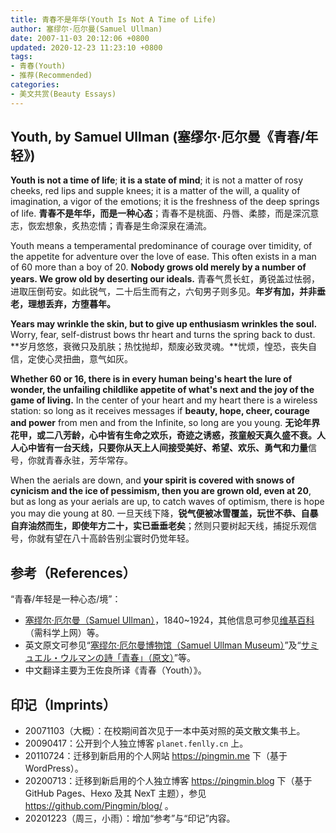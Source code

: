```yaml
---
title: 青春不是年华(Youth Is Not A Time of Life)
author: 塞缪尔·厄尔曼(Samuel Ullman)
date: 2007-11-03 20:12:06 +0800
updated: 2020-12-23 11:23:10 +0800
tags:
- 青春(Youth)
- 推荐(Recommended)
categories:
- 美文共赏(Beauty Essays)
---
```


## Youth, by Samuel Ullman (塞缪尔·厄尔曼《青春/年轻》)

**Youth is not a time of life**; **it is a state of mind**; it is not a matter of rosy cheeks, red lips and supple knees; it is a matter of the will, a quality of imagination, a vigor of the emotions; it is the freshness of the deep springs of life.
**青春不是年华，而是一种心态**；青春不是桃面、丹唇、柔膝，而是深沉意志，恢宏想象，炙热恋情；青春是生命深泉在涌流。

<!-- more -->

Youth means a temperamental predominance of courage over timidity, of the appetite for adventure over the love of ease. This often exists in a man of 60 more than a boy of 20. **Nobody grows old merely by a number of years. We grow old by deserting our ideals.**
青春气贯长虹，勇锐盖过怯弱，进取压倒苟安。如此锐气，二十后生而有之，六旬男子则多见。**年岁有加，并非垂老，理想丢弃，方堕暮年。**

**Years may wrinkle the skin, but to give up enthusiasm wrinkles the soul.** Worry, fear, self-distrust bows thr heart and turns the spring back to dust.
**岁月悠悠，衰微只及肌肤；热忱抛却，颓废必致灵魂。**忧烦，惶恐，丧失自信，定使心灵扭曲，意气如灰。

**Whether 60 or 16, there is in every human being's heart the lure of wonder, the unfailing childlike appetite of what's next and the joy of the game of living.** In the center of your heart and my heart there is a wireless station: so long as it receives messages if **beauty, hope, cheer, courage and power** from men and from the Infinite, so long are you young.
**无论年界花甲，或二八芳龄，心中皆有生命之欢乐，奇迹之诱惑，孩童般天真久盛不衰。**人人心中皆有一台天线，只要你从天上人间接受**美好、希望、欢乐、勇气和力量**信号，你就青春永驻，芳华常存。

When the aerials are down, and **your spirit is covered with snows of cynicism and the ice of pessimism, then you are grown old, even at 20**, but as long as your aerials are up, to catch waves of optimism, there is hope you may die young at 80.
一旦天线下降，**锐气便被冰雪覆盖，玩世不恭、自暴自弃油然而生，即使年方二十，实已垂垂老矣**；然则只要树起天线，捕捉乐观信号，你就有望在八十高龄告别尘寰时仍觉年轻。


## 参考（References）

“青春/年轻是一种心态/境”：

- [塞缪尔·厄尔曼（Samuel Ullman）](https://en.wikipedia.org/wiki/Samuel_Ullman)，1840~1924，其他信息可参见[维基百科](https://en.wikipedia.org/wiki/Samuel_Ullman)（需科学上网）等。
- 英文原文可参见“[塞缪尔·厄尔曼博物馆（Samuel Ullman Museum）](https://www.uab.edu/ullmanmuseum/)”及“[サミュエル・ウルマンの詩「青春」（原文）](https://sybrma.sakura.ne.jp/170samuel.ullman.youth.html)”等。
- 中文翻译主要为王佐良所译《青春（Youth）》。

## 印记（Imprints）

- 20071103（大概）：在校期间首次见于一本中英对照的英文散文集书上。
- 20090417：公开到个人独立博客 `planet.fenlly.cn` 上。
- 20110724：迁移到新启用的个人网站 https://pingmin.me 下（基于 WordPress）。
- 20200713：迁移到新启用的个人独立博客 https://pingmin.blog 下（基于 GitHub Pages、Hexo 及其 NexT 主题），参见 https://github.com/Pingmin/blog/ 。
- 20201223（周三，小雨）：增加“参考”与“印记”内容。
